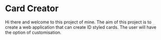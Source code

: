 # Card Creator
Hi there and welcome to this project of mine. The aim of this project
is to create a web application that can create ID styled cards. The user
will have the option of customisation.
